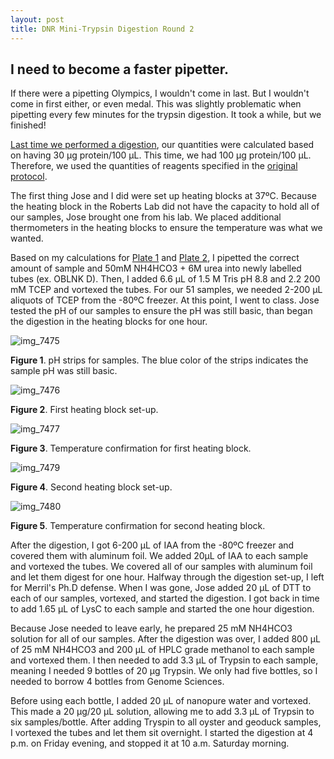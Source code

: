 ```yaml
---
layout: post
title: DNR Mini-Trypsin Digestion Round 2
---
```


## I need to become a faster pipetter.

If there were a pipetting Olympics, I wouldn't come in last. But I wouldn't come in first either, or even medal. This was slightly problematic when pipetting every few minutes for the trypsin digestion. It took a while, but we finished!

[Last time we performed a digestion](https://yaaminiv.github.io/Mini-Trypsin-Digestion/), our quantities were calculated based on having 30 µg protein/100 µL. This time, we had 100 µg protein/100 µL. Therefore, we used the quantities of reagents specified in the [original protocol](https://github.com/RobertsLab/resources/blob/master/protocols/ProteinprepforMSMS.md).

The first thing Jose and I did were set up heating blocks at 37ºC. Because the heating block in the Roberts Lab did not have the capacity to hold all of our samples, Jose brought one from his lab. We placed additional thermometers in the heating blocks to ensure the temperature was what we wanted.

Based on my calculations for [Plate 1](https://github.com/RobertsLab/project-oyster-oa/tree/master/analyses/DNR_BCA_Analysis/2017-5-25_Plate_1_BCA_analyses.xlsx) and [Plate 2](https://github.com/RobertsLab/project-oyster-oa/tree/master/analyses/DNR_BCA_Analysis/2017-5-25_Plate_2_BCA_analyses.xlsx), I pipetted the correct amount of sample and 50mM NH4HCO3 + 6M urea into newly labelled tubes (ex. OBLNK D). Then, I added 6.6 µL of 1.5 M Tris pH 8.8 and 2.2 200 mM TCEP and vortexed the tubes. For our 51 samples, we needed 2-200 µL aliquots of TCEP from the -80ºC freezer. At this point, I went to class. Jose tested the pH of our samples to ensure the pH was still basic, than began the digestion in the heating blocks for one hour.

![img_7475](https://cloud.githubusercontent.com/assets/22335838/26570049/2de0f8b2-44c3-11e7-9ccf-32026ad1a087.JPG)

**Figure 1**. pH strips for samples. The blue color of the strips indicates the sample pH was still basic.

![img_7476](https://cloud.githubusercontent.com/assets/22335838/26570062/39da2d28-44c3-11e7-9df5-f08f82c0e40a.JPG)

**Figure 2**. First heating block set-up.

![img_7477](https://cloud.githubusercontent.com/assets/22335838/26570081/666b19f6-44c3-11e7-88c6-7098c2b1c1fd.JPG)

**Figure 3**. Temperature confirmation for first heating block.

![img_7479](https://cloud.githubusercontent.com/assets/22335838/26570064/3dd21d28-44c3-11e7-920f-d919c6d18753.JPG)

**Figure 4**. Second heating block set-up.

![img_7480](https://cloud.githubusercontent.com/assets/22335838/26570093/6ffeffb4-44c3-11e7-8259-1bfbfc169b24.JPG)

**Figure 5**. Temperature confirmation for second heating block.

After the digestion, I got 6-200 µL of IAA from the -80ºC freezer and covered them with aluminum foil. We added 20µL of IAA to each sample and vortexed the tubes. We covered all of our samples with aluminum foil and let them digest for one hour. Halfway through the digestion set-up, I left for Merril's Ph.D defense. When I was gone, Jose added 20 µL of DTT to each of our samples, vortexed, and started the digestion. I got back in time to add 1.65 µL of LysC to each sample and started the one hour digestion.

Because Jose needed to leave early, he prepared 25 mM NH4HCO3 solution for all of our samples. After the digestion was over, I added 800 µL of 25 mM NH4HCO3 and 200 µL of HPLC grade methanol to each sample and vortexed them. I then needed to add 3.3 µL of Trypsin to each sample, meaning I needed 9 bottles of 20 µg Trypsin. We only had five bottles, so I needed to borrow 4 bottles from Genome Sciences. 

Before using each bottle, I added 20 µL of nanopure water and vortexed. This made a 20 µg/20 µL solution, allowing me to add 3.3 µL of Trypsin to six samples/bottle. After adding Tryspin to all oyster and geoduck samples, I vortexed the tubes and let them sit overnight. I started the digestion at 4 p.m. on Friday evening, and stopped it at 10 a.m. Saturday morning.
